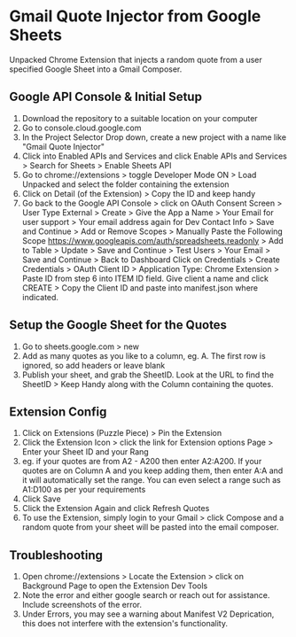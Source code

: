 # Gmail Quote Injector from Google Sheets
Unpacked Chrome Extension that injects a random quote from a user specified Google Sheet into a Gmail Composer.

## Google API Console & Initial Setup
1. Download the repository to a suitable location on your computer
2. Go to console.cloud.google.com
3. In the Project Selector Drop down, create a new project with a name like "Gmail Quote Injector"
4. Click into Enabled APIs and Services and click Enable APIs and Services > Search for Sheets > Enable Sheets API
5. Go to chrome://extensions > toggle Developer Mode ON > Load Unpacked and select the folder containing the extension
6. Click on Detail (of the Extension) > Copy the ID and keep handy
7. Go back to the Google API Console > click on OAuth Consent Screen > User Type External > Create > 
Give the App a Name > Your Email for user support > Your email address again for Dev Contact Info > Save and Continue > Add or Remove Scopes > Manually Paste the Following Scope https://www.googleapis.com/auth/spreadsheets.readonly > Add to Table > Update > Save and Continue > Test Users > Your Email > Save and Continue > Back to Dashboard
Click on Credentials > Create Credentials > OAuth Client ID > Application Type: Chrome Extension > Paste ID from step 6  into ITEM ID field. Give client a name and click CREATE > Copy the Client ID and paste into manifest.json where indicated.

## Setup the Google Sheet for the Quotes
1. Go to sheets.google.com > new
2. Add as many quotes as you like to a column, eg. A. The first row is ignored, so add headers or leave blank
3. Publish your sheet, and grab the SheetID. Look at the URL to find the SheetID > Keep Handy along with the Column containing the quotes.

## Extension Config
1. Click on Extensions (Puzzle Piece) > Pin the Extension
2. Click the Extension Icon > click the link for Extension options Page > Enter your Sheet ID and your Rang
3. eg. if your quotes are from A2 - A200 then enter A2:A200. If your quotes are on Column A and you keep adding them, then enter A:A and it will automatically set the range. You can even select a range such as A1:D100 as per your requirements
4. Click Save
5. Click the Extension Again and click Refresh Quotes
6. To use the Extension, simply login to your Gmail > click Compose and a random quote from your sheet will be pasted into the email composer.

## Troubleshooting
1. Open chrome://extensions > Locate the Extension > click on Background Page to open the Extension Dev Tools
2. Note the error and either google search or reach out for assistance. Include screenshots of the error.
3. Under Errors, you may see a warning about Manifest V2 Deprication, this does not interfere with the extension's functionality.
